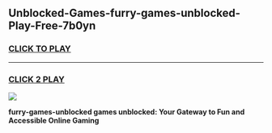
## Unblocked-Games-furry-games-unblocked-Play-Free-7b0yn
<h3>
<a href="https://premium76.site?title=furry-games-unblocked&ref=17A">CLICK TO PLAY</a></h3>
<hr>

<h3>
<a href="https://premium76.site?title=furry-games-unblocked&ref=17A">CLICK 2 PLAY</a>
  
</h3>

<a href="https://premium76.site?title=furry-games-unblocked&ref=17A"><img src="https://clearcache.store/games.png"></a>


**furry-games-unblocked games unblocked: Your Gateway to Fun and Accessible Online Gaming**
